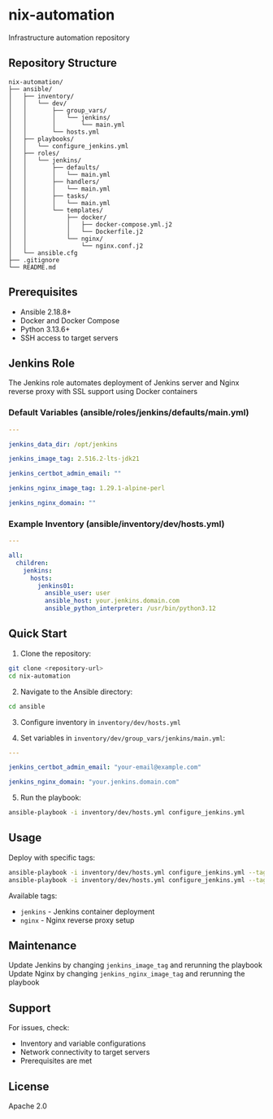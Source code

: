 # nix-automation

Infrastructure automation repository

## Repository Structure

```
nix-automation/
├── ansible/
│   ├── inventory/
│   │   └── dev/
│   │       ├── group_vars/
│   │       │   └── jenkins/
│   │       │       └── main.yml
│   │       └── hosts.yml
│   ├── playbooks/
│   │   └── configure_jenkins.yml
│   ├── roles/
│   │   └── jenkins/
│   │       ├── defaults/
│   │       │   └── main.yml
│   │       ├── handlers/
│   │       │   └── main.yml
│   │       ├── tasks/
│   │       │   └── main.yml
│   │       └── templates/
│   │           ├── docker/
│   │           │   ├── docker-compose.yml.j2
│   │           │   └── Dockerfile.j2
│   │           └── nginx/
│   │               └── nginx.conf.j2
│   └── ansible.cfg
├── .gitignore
└── README.md
```

## Prerequisites

- Ansible 2.18.8+
- Docker and Docker Compose
- Python 3.13.6+
- SSH access to target servers

## Jenkins Role

The Jenkins role automates deployment of Jenkins server and Nginx reverse proxy with SSL support using Docker containers

### Default Variables (ansible/roles/jenkins/defaults/main.yml)

```yaml
---

jenkins_data_dir: /opt/jenkins

jenkins_image_tag: 2.516.2-lts-jdk21

jenkins_certbot_admin_email: ""

jenkins_nginx_image_tag: 1.29.1-alpine-perl

jenkins_nginx_domain: ""
```

### Example Inventory (ansible/inventory/dev/hosts.yml)

```yaml
---

all:
  children:
    jenkins:
      hosts:
        jenkins01:
          ansible_user: user
          ansible_host: your.jenkins.domain.com
          ansible_python_interpreter: /usr/bin/python3.12
```

## Quick Start

1. Clone the repository:

```bash
git clone <repository-url>
cd nix-automation
```

2. Navigate to the Ansible directory:

```bash
cd ansible
```

3. Configure inventory in `inventory/dev/hosts.yml`

4. Set variables in `inventory/dev/group_vars/jenkins/main.yml`:

```yaml
---

jenkins_certbot_admin_email: "your-email@example.com"

jenkins_nginx_domain: "your.jenkins.domain.com"
```

5. Run the playbook:

```bash
ansible-playbook -i inventory/dev/hosts.yml configure_jenkins.yml
```

## Usage

Deploy with specific tags:

```bash
ansible-playbook -i inventory/dev/hosts.yml configure_jenkins.yml --tags "jenkins"
ansible-playbook -i inventory/dev/hosts.yml configure_jenkins.yml --tags "nginx"
```

Available tags:
- `jenkins` - Jenkins container deployment
- `nginx` - Nginx reverse proxy setup

## Maintenance

Update Jenkins by changing `jenkins_image_tag` and rerunning the playbook \
Update Nginx by changing `jenkins_nginx_image_tag` and rerunning the playbook

## Support

For issues, check:
- Inventory and variable configurations
- Network connectivity to target servers
- Prerequisites are met

## License

Apache 2.0
